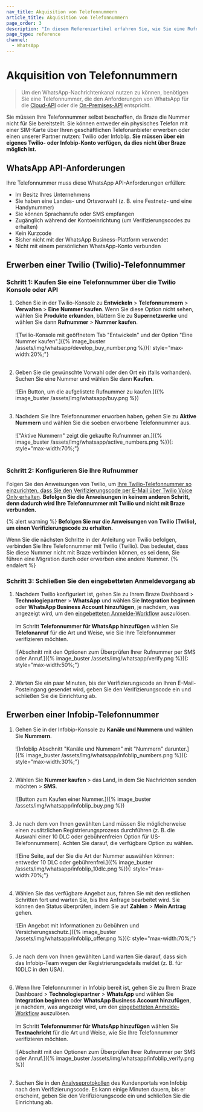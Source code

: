 ```yaml
---
nav_title: Akquisition von Telefonnummern
article_title: Akquisition von Telefonnummern
page_order: 3
description: "In diesem Referenzartikel erfahren Sie, wie Sie eine Rufnummer von Twilio und Infobip erwerben können."
page_type: reference
channel:
  - WhatsApp
---
```


# Akquisition von Telefonnummern

> Um den WhatsApp-Nachrichtenkanal nutzen zu können, benötigen Sie eine Telefonnummer, die den Anforderungen von WhatsApp für die [Cloud-API](https://developers.facebook.com/docs/whatsapp/cloud-api/phone-numbers) oder die [On-Premises-API](https://developers.facebook.com/docs/whatsapp/on-premises/phone-numbers) entspricht.

Sie müssen Ihre Telefonnummer selbst beschaffen, da Braze die Nummer nicht für Sie bereitstellt. Sie können entweder ein physisches Telefon mit einer SIM-Karte über Ihren geschäftlichen Telefonanbieter erwerben oder einen unserer Partner nutzen: Twilio oder Infoblip. **Sie müssen über ein eigenes Twilio- oder Infobip-Konto verfügen, da dies nicht über Braze möglich ist.**

## WhatsApp API-Anforderungen

Ihre Telefonnummer muss diese WhatsApp API-Anforderungen erfüllen:

- Im Besitz Ihres Unternehmens 
- Sie haben eine Landes- und Ortsvorwahl (z. B. eine Festnetz- und eine Handynummer)
- Sie können Sprachanrufe oder SMS empfangen
- Zugänglich während der Kontoeinrichtung (um Verifizierungscodes zu erhalten)
- Kein Kurzcode
- Bisher nicht mit der WhatsApp Business-Plattform verwendet
- Nicht mit einem persönlichen WhatsApp-Konto verbunden

## Erwerben einer Twilio (Twilio)-Telefonnummer

### Schritt 1: Kaufen Sie eine Telefonnummer über die Twilio Konsole oder API

1. Gehen Sie in der Twilio-Konsole zu **Entwickeln** > **Telefonnummern** > **Verwalten** > **Eine Nummer kaufen**. Wenn Sie diese Option nicht sehen, wählen Sie **Produkte erkunden**, blättern Sie zu **Supernetzwerke** und wählen Sie dann **Rufnummer** > **Nummer kaufen**. <br><br>\![Twilio-Konsole mit geöffnetem Tab "Entwickeln" und der Option "Eine Nummer kaufen".]({% image_buster /assets/img/whatsapp/develop_buy_number.png %}){: style="max-width:20%;"}<br><br>

2. Geben Sie die gewünschte Vorwahl oder den Ort ein (falls vorhanden). Suchen Sie eine Nummer und wählen Sie dann **Kaufen**. <br><br> \![Ein Button, um die aufgelistete Rufnummer zu kaufen.]({% image_buster /assets/img/whatsapp/buy.png %})<br><br>

3. Nachdem Sie Ihre Telefonnummer erworben haben, gehen Sie zu **Aktive Nummern** und wählen Sie die soeben erworbene Telefonnummer aus. <br><br>\!["Aktive Nummern" zeigt die gekaufte Rufnummer an.]({% image_buster /assets/img/whatsapp/active_numbers.png %}){: style="max-width:70%;"}<br><br>

### Schritt 2: Konfigurieren Sie Ihre Rufnummer

Folgen Sie den Anweisungen von Twilio, um [Ihre Twilio-Telefonnummer so einzurichten, dass Sie den Verifizierungscode per E-Mail über Twilio Voice Only erhalten](https://www.twilio.com/docs/whatsapp/self-sign-up#verify-your-whatsapp-sender). **Befolgen Sie die Anweisungen in keinem anderen Schritt, denn dadurch wird Ihre Telefonnummer mit Twilio und nicht mit Braze verbunden.**

{% alert warning %}
**Befolgen Sie nur die Anweisungen von Twilio (Twilio), um einen Verifizierungscode zu erhalten.**

Wenn Sie die nächsten Schritte in der Anleitung von Twilio befolgen, verbinden Sie Ihre Telefonnummer mit Twilio (Twilio). Das bedeutet, dass Sie diese Nummer nicht mit Braze verbinden können, es sei denn, Sie führen eine Migration durch oder erwerben eine andere Nummer.
{% endalert %}

### Schritt 3: Schließen Sie den eingebetteten Anmeldevorgang ab

1. Nachdem Twilio konfiguriert ist, gehen Sie zu Ihrem Braze Dashboard > **Technologiepartner** > **WhatsApp** und wählen Sie **Integration beginnen** oder **WhatsApp Business Account hinzufügen**, je nachdem, was angezeigt wird, um den [eingebetteten Anmelde-Workflow]({{site.baseurl}}/user_guide/message_building_by_channel/whatsapp/overview/embedded_signup/) auszulösen.<br><br>Im Schritt **Telefonnummer für WhatsApp hinzufügen** wählen Sie **Telefonanruf** für die Art und Weise, wie Sie Ihre Telefonnummer verifizieren möchten. <br><br>\![Abschnitt mit den Optionen zum Überprüfen Ihrer Rufnummer per SMS oder Anruf.]({% image_buster /assets/img/whatsapp/verify.png %}){: style="max-width:50%;"}<br><br>

2. Warten Sie ein paar Minuten, bis der Verifizierungscode an Ihren E-Mail-Posteingang gesendet wird, geben Sie den Verifizierungscode ein und schließen Sie die Einrichtung ab.

## Erwerben einer Infobip-Telefonnummer 

1. Gehen Sie in der Infobip-Konsole zu **Kanäle und Nummern** und wählen Sie **Nummern**.<br><br>\![Infoblip Abschnitt "Kanäle und Nummern" mit "Nummern" darunter.]({% image_buster /assets/img/whatsapp/infoblip_numbers.png %}){: style="max-width:30%;"}<br><br>

2. Wählen Sie **Nummer kaufen** > das Land, in dem Sie Nachrichten senden möchten > **SMS**.<br><br>\![Button zum Kaufen einer Nummer.]({% image_buster /assets/img/whatsapp/infoblip_buy.png %})<br><br>

3. Je nach dem von Ihnen gewählten Land müssen Sie möglicherweise einen zusätzlichen Registrierungsprozess durchführen (z. B. die Auswahl einer 10 DLC oder gebührenfreien Option für US-Telefonnummern). Achten Sie darauf, die verfügbare Option zu wählen.<br><br>\![Eine Seite, auf der Sie die Art der Nummer auswählen können: entweder 10 DLC oder gebührenfrei.]({% image_buster /assets/img/whatsapp/infoblip_10dlc.png %}){: style="max-width:70%;"}<br><br>

4. Wählen Sie das verfügbare Angebot aus, fahren Sie mit den restlichen Schritten fort und warten Sie, bis Ihre Anfrage bearbeitet wird. Sie können den Status überprüfen, indem Sie auf **Zahlen** > **Mein Antrag** gehen. <br><br>\![Ein Angebot mit Informationen zu Gebühren und Versicherungsschutz.]({% image_buster /assets/img/whatsapp/infoblip_offer.png %}){: style="max-width:70%;"}<br><br>

5. Je nach dem von Ihnen gewählten Land warten Sie darauf, dass sich das Infobip-Team wegen der Registrierungsdetails meldet (z. B. für 10DLC in den USA).<br><br>

6. Wenn Ihre Telefonnummer in Infobip bereit ist, gehen Sie zu Ihrem Braze Dashboard > **Technologiepartner** > **WhatsApp** und wählen Sie **Integration beginnen** oder **WhatsApp Business Account hinzufügen**, je nachdem, was angezeigt wird, um den [eingebetteten Anmelde-Workflow]({{site.baseurl}}/user_guide/message_building_by_channel/whatsapp/overview/embedded_signup/) auszulösen.<br><br> Im Schritt **Telefonnummer für WhatsApp hinzufügen** wählen Sie **Textnachricht** für die Art und Weise, wie Sie Ihre Telefonnummer verifizieren möchten.<br><br>\![Abschnitt mit den Optionen zum Überprüfen Ihrer Rufnummer per SMS oder Anruf.]({% image_buster /assets/img/whatsapp/infoblip_verify.png %})<br><br>

7. Suchen Sie in den [Analyseprotokollen](https://www.infobip.com/docs/analyze/analyze-logs) des Kundenportals von Infobip nach dem Verifizierungscode. Es kann einige Minuten dauern, bis er erscheint, geben Sie den Verifizierungscode ein und schließen Sie die Einrichtung ab.




